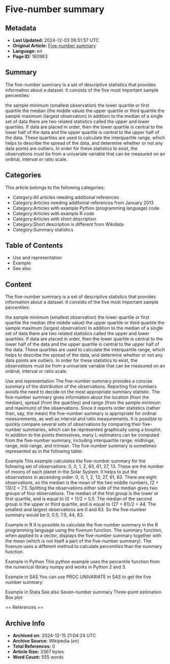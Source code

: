 # Five-number summary

## Metadata
- **Last Updated:** 2024-12-03 06:51:57 UTC
- **Original Article:** [Five-number summary](https://en.wikipedia.org/wiki/Five-number_summary)
- **Language:** en
- **Page ID:** 160963

## Summary
The five-number summary is a set of descriptive statistics that provides information about a dataset. It consists of the five most important sample percentiles:

the sample minimum (smallest observation)
the lower quartile or first quartile
the median (the middle value)
the upper quartile or third quartile
the sample maximum (largest observation)
In addition to the median of a single set of data there are two related statistics called the upper and lower quartiles. If data are placed in order, then the lower quartile is central to the lower half of the data and the upper quartile is central to the upper half of the data. These quartiles are used to calculate the interquartile range, which helps to describe the spread of the data, and determine whether or not any data points are outliers.
In order for these statistics to exist, the observations must be from a univariate variable that can be measured on an ordinal, interval or ratio scale.

## Categories
This article belongs to the following categories:

- Category:All articles needing additional references
- Category:Articles needing additional references from January 2013
- Category:Articles with example Python (programming language) code
- Category:Articles with example R code
- Category:Articles with short description
- Category:Short description is different from Wikidata
- Category:Summary statistics

## Table of Contents

- Use and representation
- Example
- See also

## Content

The five-number summary is a set of descriptive statistics that provides information about a dataset. It consists of the five most important sample percentiles:

the sample minimum (smallest observation)
the lower quartile or first quartile
the median (the middle value)
the upper quartile or third quartile
the sample maximum (largest observation)
In addition to the median of a single set of data there are two related statistics called the upper and lower quartiles. If data are placed in order, then the lower quartile is central to the lower half of the data and the upper quartile is central to the upper half of the data. These quartiles are used to calculate the interquartile range, which helps to describe the spread of the data, and determine whether or not any data points are outliers.
In order for these statistics to exist, the observations must be from a univariate variable that can be measured on an ordinal, interval or ratio scale.

Use and representation
The five-number summary provides a concise summary of the distribution of the observations. Reporting five numbers avoids the need to decide on the most appropriate summary statistic. The five-number summary gives information about the location (from the median), spread (from the quartiles) and range (from the sample minimum and maximum) of the observations. Since it reports order statistics (rather than, say, the mean) the five-number summary is appropriate for ordinal measurements, as well as interval and ratio measurements.
It is possible to quickly compare several sets of observations by comparing their five-number summaries, which can be represented graphically using a boxplot.
In addition to the points themselves, many L-estimators can be computed from the five-number summary, including interquartile range, midhinge, range, mid-range, and trimean.
The five-number summary is sometimes represented as in the following table:

Example
This example calculates the five-number summary for the following set of observations: 0, 0, 1, 2, 63, 61, 27, 13.
These are the number of moons of each planet in the Solar System.
It helps to put the observations in ascending order: 0, 0, 1, 2, 13, 27, 61, 63. There are eight observations, so the median is the mean of the two middle numbers, (2 + 13)/2 = 7.5. Splitting the observations either side of the median gives two groups of four observations. The median of the first group is the lower or first quartile, and is equal to (0 + 1)/2 = 0.5. The median of the second group is the upper or third quartile, and is equal to (27 + 61)/2 = 44.
The smallest and largest observations are 0 and 63.
So the five-number summary would be 0, 0.5, 7.5, 44, 63.

Example in R
It is possible to calculate the five-number summary in the R programming language using the fivenum function. The summary function, when applied to a vector, displays the five-number summary together with the mean (which is not itself a part of the five-number summary). The fivenum uses a different method to calculate percentiles than the summary function.

Example in Python
This python example uses the percentile function from the numerical library numpy and works in Python 2 and 3.

Example in SAS
You can use PROC UNIVARIATE in SAS to get the five number summary:

Example in Stata
See also
Seven-number summary
Three-point estimation
Box plot


== References ==

## Archive Info
- **Archived on:** 2024-12-15 21:04:24 UTC
- **Archive Source:** Wikipedia (_en_)
- **Total References:** 0
- **Article Size:** 3367 bytes
- **Word Count:** 555 words
